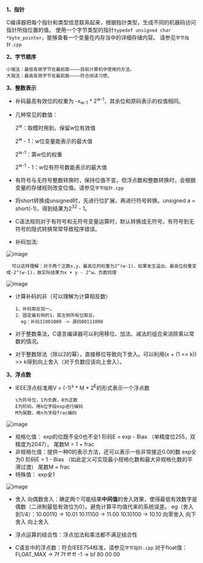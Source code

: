 **1、指针**

  C编译器把每个指针和类型信息联系起来，根据指针类型，生成不同的机器码访问指针所指位置的值。
  使用一个字节类型的指针`typedef unsigned char *byte_pointer`，能够查看一个变量在内存当中的详细存储内容。
  请参见`字节指针.cpp`
  
**2、字节顺序**

    小端法：最低有效字节在最前面————目前计算机中使用的方法。
    大端法：最高有效字节在最前面————符合阅读习惯。
    
**3、整数表示**

- 补码最高有效位的权重为 -x<sub>w-1</sub> * 2<sup>w-1</sup>，其余位和原码表示的权值相同。
- 几种常见的数值：

    2<sup>w</sup>：取模时用到，保留w位有效值
    
    2<sup>w</sup> - 1：w位变量能表示的最大值
    
    2<sup>w-1</sup>：第w位的权重
    
    2<sup>w-1</sup> - 1：w位有符号数能表示的最大值
    
- 有符号与无符号整数转换时，保持位值不变。但浮点数和整数转换时，会根据变量的存储规则改变位值。请参见`字节指针.cpp`
- 将short转换成unsigned时，先进行位扩展，再进行符号转换。unsigned a = short(-1)，得到结果为2<sup>32</sup> - 1。
- C语法规则对于有符号和无符号变量运算时，默认转换成无符号。有符号到无符号的隐式转换常常导致程序错误。
- 补码加法:

![image](https://user-images.githubusercontent.com/56211928/141666234-c5f8f877-7154-41fd-a311-962ca0825b3c.png)

      可以这样理解：对于两个正数x,y，最高位的权重为2^(w-1)，如果发生溢出，最高位权重变成-2^(w-1)，故实际结果为x + y - 2^w，负数同理
      
![image](https://user-images.githubusercontent.com/56211928/141666298-6e8bb229-e57a-4f1a-ba59-3635a0c1a010.png)

- 计算补码的非（可以理解为计算相反数）

      1、补码取反加一。
      2、固定最右侧的1，其左侧所有位取反。
        eg：补码11001000 -> 源码00111000
 
 - 对于整数乘法，C语言编译器可以利用移位、加法、减法的组合来消除乘以常数的情况。
 - 对于整数除法（除以2的幂），直接移位导致向下舍入。可以利用(x + (1 << k)) >> k得到向上舍入（对于负数应该向上舍入）。

**3、浮点数**
- IEEE浮点标准用V = (-1)<sup>s</sup> * M * 2<sup>E</sup>的形式表示一个浮点数

      s为符号位，1为负数，0为正数
      E为阶码，用k位字段exp进行编码
      M为尾数，用n为字段frac编码
![image](https://user-images.githubusercontent.com/56211928/141666981-59757bf1-f902-44e2-9ae8-541719c58cd7.png)
   
 - 规格化值：
      exp的位既不全0也不全1
      阶码E = exp - Bias （单精度位255，双精度为2047）。
      尾数M = 1 + frac
 - 非规格化值：提供一种0的表示方法，还可以表示一些非常接近0.0的数
      exp全为0
      阶码E = 1 - Bias （如此定义可实现最小规格化数和最大非规格化数的平滑过渡）
      尾数M = frac
 - 特殊值：
      exp全1
      
 ![image](https://user-images.githubusercontent.com/56211928/141667138-73d8c8de-1d3b-4286-b664-85bf5ca4add1.png)
 
 - 舍入
      向偶数舍入：确定两个可能结果**中间值**的舍入效果，使得最低有效数字是偶数（二进制最低有效位为0）。避免计算平均值代来的系统误差。
          eg（舍入到1/4）：10.00110 -> 10.01    10.11100 -> 11.00    10.10100 -> 10.10
      向零舍入
      向下舍入
      向上舍入
     
 - 浮点运算的结合性：浮点加法和乘法都不满足结合性
 - C语言中的浮点数：符合IEEE754标准，请参见`字节指针.cpp`
      对于float值：
      FLOAT_MAX -> 7f 7f ff ff
      -1 -> bf 80 00 00


 
 
 
 


      

  
  
